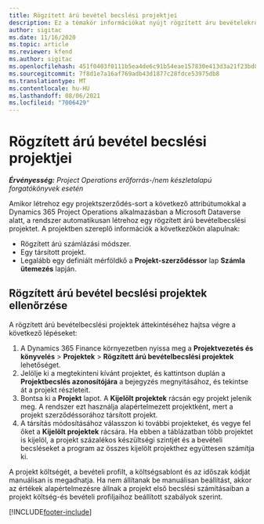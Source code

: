 ```yaml
---
title: Rögzített árú bevétel becslési projektjei
description: Ez a témakör információkat nyújt rögzített áru bevételekről a projektekben.
author: sigitac
ms.date: 11/16/2020
ms.topic: article
ms.reviewer: kfend
ms.author: sigitac
ms.openlocfilehash: 451f0403f0111b5ea4de6c91b54eae157830e413d3a21f23bd841a66905e147b
ms.sourcegitcommit: 7f8d1e7a16af769adb43d1877c28fdce53975db8
ms.translationtype: MT
ms.contentlocale: hu-HU
ms.lasthandoff: 08/06/2021
ms.locfileid: "7006429"
---
```

# <a name="fixed-price-revenue-estimate-projects"></a>Rögzített árú bevétel becslési projektjei 

_**Érvényesség:** Project Operations erőforrás-/nem készletalapú forgatókönyvek esetén_

Amikor létrehoz egy projektszerződés-sort a következő attribútumokkal a Dynamics 365 Project Operations alkalmazásban a Microsoft Dataverse alatt, a rendszer automatikusan létrehoz egy rögzített árú bevételbecslési projektet. A projektben szereplő információk a következőkön alapulnak:

  - Rögzített árú számlázási módszer.
  - Egy társított projekt.
  - Legalább egy definiált mérföldkő a **Projekt-szerződéssor** lap **Számla ütemezés** lapján.

## <a name="review-fixed-price-revenue-estimates-projects"></a>Rögzített árú bevétel becslési projektek ellenőrzése
A rögzített árú bevételbecslési projektek áttekintéséhez hajtsa végre a következő lépéseket:

1. A Dynamics 365 Finance környezetben nyissa meg a **Projektvezetés és könyvelés** > **Projektek** > **Rögzített árú bevételbecslési projektek** lehetőséget.
2. Jelölje ki a megtekinteni kívánt projektet, és kattintson duplán a **Projektbecslés azonosítójára** a bejegyzés megnyitásához, és tekintse át a projekt részleteit.
3. Bontsa ki a **Projekt** lapot. A **Kijelölt projektek** rácsán egy projekt jelenik meg. A rendszer ezt használja alapértelmezett projektként, mert a projekt szerződéssorához társított projekt. 
4. A társítás módosításához válasszon ki további projekteket, és vegye fel őket a **Kijelölt projektek** rácsára. Ha ebben a táblázatban több projektet is kijelöl, a projekt százalékos készültségi szintjét és a bevételi becsléseket a program az összes kijelölt projekthez együttesen számítja ki.

  A projekt költségét, a bevételi profilt, a költségsablont és az időszak kódját manuálisan is megadhatja. Ha nem állítanak be manuálisan beállítást, akkor az értékek alapértelmezésre állnak a projekt első becslési számításaiban a projekt költség-és bevételi profiljaihoz beállított szabályok szerint.



[!INCLUDE[footer-include](../includes/footer-banner.md)]